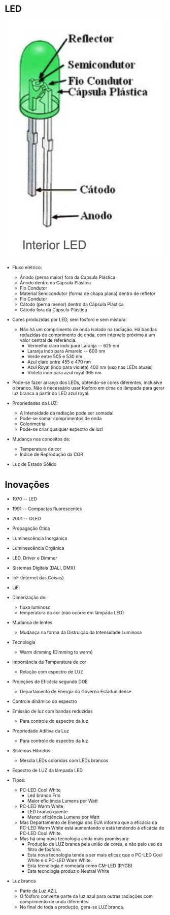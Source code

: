 # LED
![](img/lampada-led.png "Lâmpada LED")  
- Fluxo elétrico:
    - Ânodo (perna maior) fora da Capsula Plástica
    - Ânodo dentro da Cápsula Plástica
    - Fio Condutor
    - Material Semicondutor (forma de chapa plana) dentro de refletor
    - Fio Condutor
    - Cátodo (perna menor) dentro da Cápsula Plástica
    - Cátodo fora da Cápsula Plástica
- Cores produzidas por LED, sem fósforo e sem mistura:
    - Não há um comprimento de onda isolado na radiação. Há bandas reduzidas de comprimento de onda, com intervalo próximo a um valor central de referência.
        - Vermelho claro indo para Laranja -- 625 nm 
        - Laranja indo para Amarelo -- 600 nm
        - Verde entre 505 e 530 nm
        - Azul claro entre 455 e 470 nm
        - Azul Royal (indo para violeta) 400 nm (uso nas LEDs atuais)
        - Violeta indo para azul royal 365 nm
- Pode-se fazer arranjo dos LEDs, obtendo-se cores diferentes, inclusive o branco. Não é necessário usar fósforo em cima do lâmpada para gerar luz branca a partir do LED azul royal.
- Propriedades da LUZ:
    - A Intensidade da radiação pode ser somada!
    - Pode-se somar comprimentos de onda
    - Colorimetria
    - Pode-se criar qualquer espectro de luz!
- Mudança nos conceitos de:
    - Temperatura de cor
    - Indice de Reprodução da COR

- Luz de Estado Sólido
 

# Inovações
- 1970 -- LED
- 1991 -- Compactas fluorescentes
- 2001 -- OLED

- Propagação Ótica
- Luminescência Inorgánica
- Luminescência Orgânica
- LED, Driver e Dimmer
- Sistemas Digitais (DALI, DMX)
- IoF (Internet das Coisas)
- LiFi

- Dimerização de:
    - fluxo luminoso
    - temperatura da cor (não ocorre em lâmpada LED)

- Mudanca de lentes
    - Mudança na forma da Distruição da Intensidade Luminosa

- Tecnologia
    - Warm dimming (Dimming to warm)

- Importância da Temperatura de cor
    - Relação com espectro de LUZ

- Projeções de Eficácia segundo DOE
    - Departamento de Energia do Governo Estadunidense

- Controle dinâmico do espectro

- Emissão de luz com bandas reduzidas
    - Para controle do espectro da luz

- Propriedade Aditiva da Luz
    - Para controle do espectro da luz

- Sistemas Híbridos
    - Mescla LEDs coloridos com LEDs brancos

- Espectro de LUZ da lâmpada LED

- Tipos:
    - PC-LED Cool White
        - Led branco Frio
        - Maior eficiência Lumens por Watt
    - PC-LED Warm White
        - LED branco quente
        - Menor eficiência Lumens por Watt
    - Mas Departamento de Energia dos EUA informa que a eficácia da PC-LED Warm White está aumentando e está tendendo à eficácia de PC-LED Cool White.
    - Mas há uma nova tecnologia ainda mais promissora:
        - Produção de LUZ branca pela união de cores, e não pelo uso do filtro de fósforo.
        - Esta nova tecnologia tende a ser mais eficaz que o PC-LED Cool White e o PC-LED Warn White.
        - Esta tecnologia é nomeada como CM-LED (RYGB)
        - Esta tecnologia produz o Neutral White 

- Luz branca
    - Parte da Luz AZIL
     - O fósforo converte parte da luz azul para outras radiações com comprimento de onda diferentes.
    - No final de toda a produção, gera-se LUZ branca.

